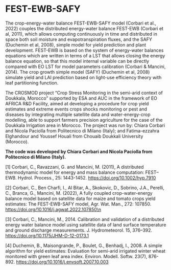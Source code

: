 # FEST-EWB-SAFY
The crop-energy-water balance FEST-EWB-SAFY model (Corbari et al., 2022) couples the distributed energy-water balance FEST-EWB (Corbari et al, 2011), which allows computing continuously in time and distributed in space both soil moisture and evapotranspiration fluxes, and the SAFY (Duchemin et al, 2008), simple model for yield prediction and plant development.
FEST-EWB is based on the system of energy-water balances equations which are written in terms of a LST that allows closing the energy balance equation, so that this model internal variable can be directly compared with EO LST for model parameters calibration (Corbari & Mancini, 2014). The crop growth simple model (SAFY) (Duchemin et al, 2008) simulate yield and LAI prediction based on light-use efficiency theory with leaf partitioning function.

The CROSMOD project “Crop Stress Monitoring in the semi-arid context of Doukkala, Morocco” supported by ESA and AUC in the framework of EO AFRICA R&D Facility, aimed at developing a procedure for crop yield estimates and extreme events crops shocks monitoring or pest and diseases by integrating multiple satellite data and water-energy-crop modelling, able to support farmers precision agriculture for the case of the Doukkala Irrigation area in Morocco. 
The project was run by: Chiara Corbari and Nicola Paciolla from Politecnico di Milano (Italy); and Fatima-ezzahra Elghandour and Youssef Houali from Chouaib Doukkali University (Morocco).

<b>The code was developed by Chiara Corbari and Nicola Paciolla from Politecnico di Milano (Italy).</b>

[1] Corbari, C., Ravazzani, G. and Mancini, M. (2011), A distributed thermodynamic model for energy and mass balance computation: FEST–EWB. Hydrol. Process., 25: 1443-1452. https://doi.org/10.1002/hyp.7910

[2] Corbari, C., Ben Charfi, I., Al Bitar, A., Skokovic, D., Sobrino, J.A., Perelli, C., Branca, G., Mancini, M. (2022), A fully coupled crop-water-energy balance model based on satellite data for maize and tomato crops yield estimates: The FEST-EWB-SAFY model, Agr. Wat. Man., 272: 107850. https://doi.org/10.1016/j.agwat.2022.107850\n

[3] Corbari, C., Mancini, M., 2014. Calibration and validation of a distributed energy water balance model using satellite data of land surface temperature and ground discharge measurements. J. Hydrometeorol. 15, 376–392. https://doi.org/10.1175/JHM-D-12-0173.1

[4] Duchemin, B., Maisongrande, P., Boulet, G., Benhadj, I., 2008. A simple algorithm for yield estimates: Evaluation for semi-arid irrigated winter wheat monitored with green leaf area index. Environ. Modell. Softw. 23(7), 876-892. https://doi.org/10.1016/j.envsoft.2007.10.003
